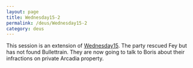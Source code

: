 ```yaml
---
layout: page
title: Wednesday15-2
permalink: /deus/Wednesday15-2
category: deus
---
```

This session is an extension of [Wednesday15](Wednesday15). The party rescued Fey but has not found Bullettrain. They are now going to talk to Boris about their infractions on private Arcadia property.
